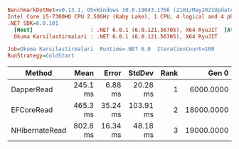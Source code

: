 ``` ini

BenchmarkDotNet=v0.13.1, OS=Windows 10.0.19043.1766 (21H1/May2021Update)
Intel Core i5-7300HQ CPU 2.50GHz (Kaby Lake), 1 CPU, 4 logical and 4 physical cores
.NET SDK=6.0.101
  [Host]                  : .NET 6.0.1 (6.0.121.56705), X64 RyuJIT  [AttachedDebugger]
  Okuma Karsilastirmalari : .NET 6.0.1 (6.0.121.56705), X64 RyuJIT

Job=Okuma Karsilastirmalari  Runtime=.NET 6.0  IterationCount=100  
RunStrategy=ColdStart  

```
|         Method |     Mean |    Error |    StdDev | Rank |      Gen 0 |     Gen 1 |     Gen 2 | Allocated |
|--------------- |---------:|---------:|----------:|-----:|-----------:|----------:|----------:|----------:|
|     DapperRead | 245.1 ms |  6.88 ms |  20.28 ms |    1 |  6000.0000 | 2000.0000 |         - |     37 MB |
|     EFCoreRead | 465.3 ms | 35.24 ms | 103.91 ms |    2 | 18000.0000 | 6000.0000 | 1000.0000 |    121 MB |
| NHibernateRead | 802.8 ms | 16.34 ms |  48.18 ms |    3 | 19000.0000 | 8000.0000 | 2000.0000 |    128 MB |

